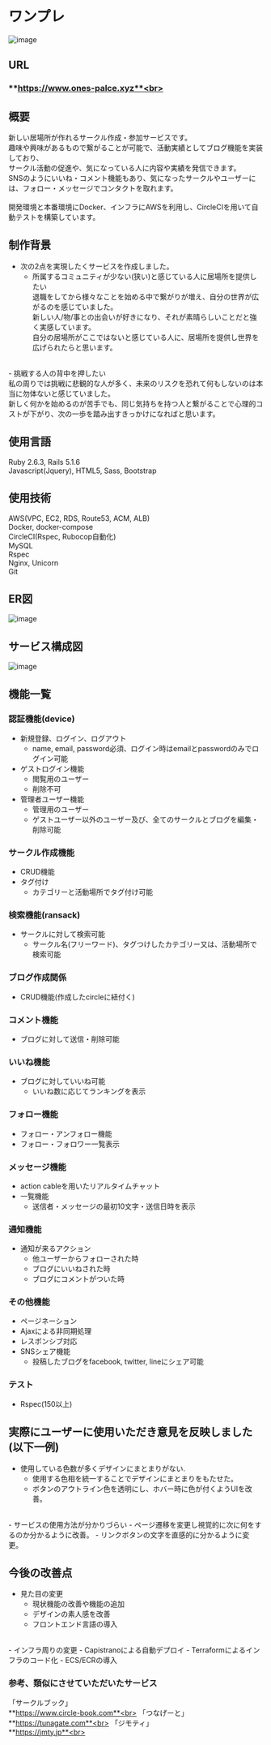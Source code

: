 
# ワンプレ
![image](https://user-images.githubusercontent.com/63145482/89443568-6b5e7580-d78b-11ea-8965-2cd17e47e9eb.png)<br>

## URL
### **https://www.ones-palce.xyz**<br>

## 概要
新しい居場所が作れるサークル作成・参加サービスです。<br>
趣味や興味があるもので繋がることが可能で、活動実績としてブログ機能を実装しており、<br>
サークル活動の促進や、気になっている人に内容や実績を発信できます。<br>
SNSのようにいいね・コメント機能もあり、気になったサークルやユーザーには、フォロー・メッセージでコンタクトを取れます。<br>
<br>
開発環境と本番環境にDocker、インフラにAWSを利用し、CircleCIを用いて自動テストを構築しています。<br>

## 制作背景
  - 次の2点を実現したくサービスを作成しました。
    - 所属するコミュニティが少ない(狭い)と感じている人に居場所を提供したい<br>
      退職をしてから様々なことを始める中で繋がりが増え、自分の世界が広がるのを感じていました。<br>
      新しい人/物/事との出会いが好きになり、それが素晴らしいことだと強く実感しています。<br>
      自分の居場所がここではないと感じている人に、居場所を提供し世界を広げられたらと思います。<br>
<br>
    - 挑戦する人の背中を押したい<br>
      私の周りでは挑戦に悲観的な人が多く、未来のリスクを恐れて何もしないのは本当に勿体ないと感じていました。<br>
      新しく何かを始めるのが苦手でも、同じ気持ちを持つ人と繋がることで心理的コストが下がり、次の一歩を踏み出すきっかけになればと思います。<br>

## 使用言語
Ruby 2.6.3, Rails 5.1.6<br>
Javascript(Jquery), HTML5, Sass, Bootstrap<br>

## 使用技術
AWS(VPC, EC2, RDS, Route53, ACM, ALB)<br>
Docker, docker-compose<br>
CircleCI(Rspec, Rubocop自動化)<br>
MySQL<br>
Rspec<br>
Nginx, Unicorn<br>
Git<br>

## ER図
![image](https://user-images.githubusercontent.com/63145482/92090706-b612f200-ee0a-11ea-8ac5-c29818e01929.png)<br>

## サービス構成図
![image](https://user-images.githubusercontent.com/63145482/91665950-3946f600-eb34-11ea-815b-b4c6e0a087d3.png)<br>


## 機能一覧
### 認証機能(device)<br>
  - 新規登録、ログイン、ログアウト
    - name, email, password必須、ログイン時はemailとpasswordのみでログイン可能
  - ゲストログイン機能
    - 閲覧用のユーザー
    - 削除不可
  - 管理者ユーザー機能
    - 管理用のユーザー
    - ゲストユーザー以外のユーザー及び、全てのサークルとブログを編集・削除可能

### サークル作成機能<br>
  - CRUD機能
  - タグ付け
    - カテゴリーと活動場所でタグ付け可能

### 検索機能(ransack)<br>
  - サークルに対して検索可能
    - サークル名(フリーワード)、タグつけしたカテゴリー又は、活動場所で検索可能

### ブログ作成関係<br>
  - CRUD機能(作成したcircleに紐付く)

### コメント機能<br>
  - ブログに対して送信・削除可能

### いいね機能<br>
  - ブログに対していいね可能
    - いいね数に応じてランキングを表示

### フォロー機能<br>
  - フォロー・アンフォロー機能
  - フォロー・フォロワー一覧表示

### メッセージ機能<br>
  - action cableを用いたリアルタイムチャット
  - 一覧機能
    - 送信者・メッセージの最初10文字・送信日時を表示

### 通知機能<br>
  - 通知が来るアクション
    - 他ユーザーからフォローされた時
    - ブログにいいねされた時
    - ブログにコメントがついた時

### その他機能<br>
  - ページネーション
  - Ajaxによる非同期処理
  - レスポンシブ対応
  - SNSシェア機能
    - 投稿したブログをfacebook, twitter, lineにシェア可能

### テスト<br>
  - Rspec(150以上)

## 実際にユーザーに使用いただき意見を反映しました(以下一例)<br>
  - 使用している色数が多くデザインにまとまりがない.
    - 使用する色相を統一することでデザインにまとまりをもたせた。
    - ボタンのアウトライン色を透明にし、ホバー時に色が付くようUIを改善。
<br>
  - サービスの使用方法が分かりづらい
    - ページ遷移を変更し視覚的に次に何をするのか分かるように改善。
    - リンクボタンの文字を直感的に分かるように変更。

## 今後の改善点<br>
  - 見た目の変更
    - 現状機能の改善や機能の追加
    - デザインの素人感を改善
    - フロントエンド言語の導入
<br>
  - インフラ周りの変更
    - Capistranoによる自動デプロイ
    - Terraformによるインフラのコード化
    - ECS/ECRの導入

### 参考、類似にさせていただいたサービス
「サークルブック」<br>
  **https://www.circle-book.com**<br>
  「つなげーと」<br>
  **https://tunagate.com**<br>
「ジモティ」<br>
  **https://jmty.jp**<br>